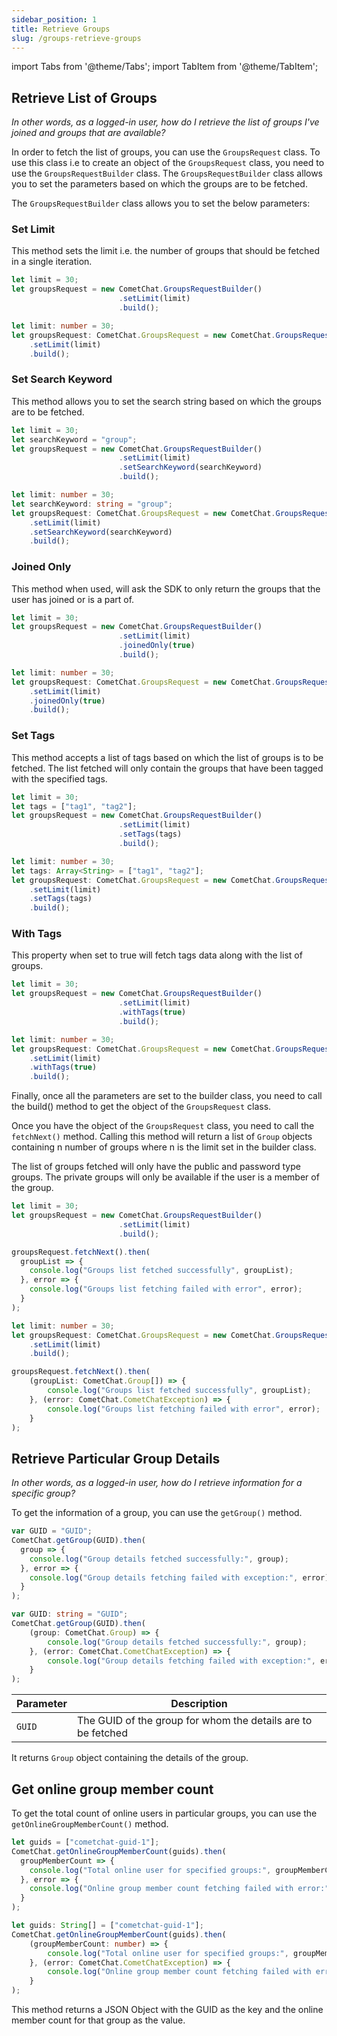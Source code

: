 ```yaml
---
sidebar_position: 1
title: Retrieve Groups
slug: /groups-retrieve-groups
---
```


import Tabs from '@theme/Tabs';
import TabItem from '@theme/TabItem';

## Retrieve List of Groups

_In other words, as a logged-in user, how do I retrieve the list of groups I've joined and groups that are available?_

In order to fetch the list of groups, you can use the `GroupsRequest` class. To use this class i.e to create an object of the `GroupsRequest` class, you need to use the `GroupsRequestBuilder` class. The `GroupsRequestBuilder` class allows you to set the parameters based on which the groups are to be fetched.

The `GroupsRequestBuilder` class allows you to set the below parameters:

### Set Limit

This method sets the limit i.e. the number of groups that should be fetched in a single iteration.

<Tabs>
<TabItem value="1" label="Javascript">

```Javascript
let limit = 30;
let groupsRequest = new CometChat.GroupsRequestBuilder()
                    	.setLimit(limit)
                    	.build();
```

</TabItem>

<TabItem value="2" label="Typescript">

```Typescript
let limit: number = 30;
let groupsRequest: CometChat.GroupsRequest = new CometChat.GroupsRequestBuilder()
    .setLimit(limit)
    .build();
```

</TabItem>
</Tabs>



### Set Search Keyword

This method allows you to set the search string based on which the groups are to be fetched.

<Tabs>
<TabItem value="1" label="Javascript">

```Javascript
let limit = 30;
let searchKeyword = "group";
let groupsRequest = new CometChat.GroupsRequestBuilder()
                    	.setLimit(limit)
                    	.setSearchKeyword(searchKeyword)
                    	.build();
```

</TabItem>

<TabItem value="2" label="Typescript">

```Typescript
let limit: number = 30;
let searchKeyword: string = "group";
let groupsRequest: CometChat.GroupsRequest = new CometChat.GroupsRequestBuilder()
    .setLimit(limit)
    .setSearchKeyword(searchKeyword)
    .build();
```

</TabItem>
</Tabs>



### Joined Only

This method when used, will ask the SDK to only return the groups that the user has joined or is a part of.

<Tabs>
<TabItem value="1" label="Javascript">

```Javascript
let limit = 30;
let groupsRequest = new CometChat.GroupsRequestBuilder()
                    	.setLimit(limit)
                    	.joinedOnly(true)
                    	.build();
```

</TabItem>

<TabItem value="2" label="Typescript">

```Typescript
let limit: number = 30;
let groupsRequest: CometChat.GroupsRequest = new CometChat.GroupsRequestBuilder()
    .setLimit(limit)
    .joinedOnly(true)
    .build();
```

</TabItem>
</Tabs>



### Set Tags

This method accepts a list of tags based on which the list of groups is to be fetched. The list fetched will only contain the groups that have been tagged with the specified tags.

<Tabs>
<TabItem value="1" label="Javascript">

```Javascript
let limit = 30;
let tags = ["tag1", "tag2"];
let groupsRequest = new CometChat.GroupsRequestBuilder()
                    	.setLimit(limit)
                    	.setTags(tags)
                    	.build();
```

</TabItem>

<TabItem value="2" label="Typescript">

```Typescript
let limit: number = 30;
let tags: Array<String> = ["tag1", "tag2"];
let groupsRequest: CometChat.GroupsRequest = new CometChat.GroupsRequestBuilder()
    .setLimit(limit)
    .setTags(tags)
    .build();
```

</TabItem>
</Tabs>



### With Tags

This property when set to true will fetch tags data along with the list of groups.

<Tabs>
<TabItem value="1" label="Javascript">

```Javascript
let limit = 30;
let groupsRequest = new CometChat.GroupsRequestBuilder()
                    	.setLimit(limit)
                    	.withTags(true)
                    	.build();
```

</TabItem>

<TabItem value="2" label="Typescript">

```Typescript
let limit: number = 30;
let groupsRequest: CometChat.GroupsRequest = new CometChat.GroupsRequestBuilder()
    .setLimit(limit)
    .withTags(true)
    .build();
```

</TabItem>
</Tabs>



Finally, once all the parameters are set to the builder class, you need to call the build() method to get the object of the `GroupsRequest` class.

Once you have the object of the `GroupsRequest` class, you need to call the `fetchNext()` method. Calling this method will return a list of `Group` objects containing n number of groups where n is the limit set in the builder class.

The list of groups fetched will only have the public and password type groups. The private groups will only be available if the user is a member of the group.

<Tabs>
<TabItem value="1" label="Javascript">

```Javascript
let limit = 30;
let groupsRequest = new CometChat.GroupsRequestBuilder()
                    	.setLimit(limit)
                    	.build();

groupsRequest.fetchNext().then(
  groupList => {
    console.log("Groups list fetched successfully", groupList);
  }, error => {
    console.log("Groups list fetching failed with error", error);
  }
);
```

</TabItem>

<TabItem value="2" label="Typescript">

```Typescript
let limit: number = 30;
let groupsRequest: CometChat.GroupsRequest = new CometChat.GroupsRequestBuilder()
    .setLimit(limit)
    .build();

groupsRequest.fetchNext().then(
    (groupList: CometChat.Group[]) => {
        console.log("Groups list fetched successfully", groupList);
    }, (error: CometChat.CometChatException) => {
        console.log("Groups list fetching failed with error", error);
    }
);
```

</TabItem>
</Tabs>



## Retrieve Particular Group Details

_In other words, as a logged-in user, how do I retrieve information for a specific group?_

To get the information of a group, you can use the `getGroup()` method.

<Tabs>
<TabItem value="1" label="Javascript">

```Javascript
var GUID = "GUID";
CometChat.getGroup(GUID).then(
  group => {
    console.log("Group details fetched successfully:", group);
  }, error => {
    console.log("Group details fetching failed with exception:", error);
  }
);
```

</TabItem>

<TabItem value="2" label="Typescript">

```Typescript
var GUID: string = "GUID";
CometChat.getGroup(GUID).then(
    (group: CometChat.Group) => {
        console.log("Group details fetched successfully:", group);
    }, (error: CometChat.CometChatException) => {
        console.log("Group details fetching failed with exception:", error);
    }
);
```

</TabItem>
</Tabs>



| Parameter | Description | 
| ---- | ---- | 
| `GUID` | The GUID of the group for whom the details are to be fetched | 


It returns `Group` object containing the details of the group.

## Get online group member count

To get the total count of online users in particular groups, you can use the `getOnlineGroupMemberCount()` method.

<Tabs>
<TabItem value="1" label="Javascript">

```Javascript
let guids = ["cometchat-guid-1"];
CometChat.getOnlineGroupMemberCount(guids).then(
  groupMemberCount => {
    console.log("Total online user for specified groups:", groupMemberCount);
  }, error => {
    console.log("Online group member count fetching failed with error:", error);
  }
);
```

</TabItem>

<TabItem value="2" label="Typescript">

```Typescript
let guids: String[] = ["cometchat-guid-1"];
CometChat.getOnlineGroupMemberCount(guids).then(
    (groupMemberCount: number) => {
        console.log("Total online user for specified groups:", groupMemberCount);
    }, (error: CometChat.CometChatException) => {
        console.log("Online group member count fetching failed with error:", error);
    }
);
```

</TabItem>
</Tabs>



This method returns a JSON Object with the GUID as the key and the online member count for that group as the value.
